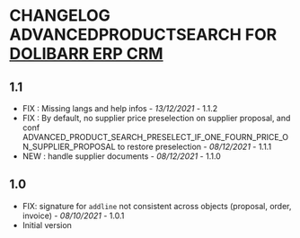 # CHANGELOG ADVANCEDPRODUCTSEARCH FOR [DOLIBARR ERP CRM](https://www.dolibarr.org)

## 1.1

- FIX : Missing langs and help infos - *13/12/2021* - 1.1.2
- FIX : By default, no supplier price preselection on supplier proposal, and conf ADVANCED_PRODUCT_SEARCH_PRESELECT_IF_ONE_FOURN_PRICE_ON_SUPPLIER_PROPOSAL to restore preselection - *08/12/2021* - 1.1.1
- NEW : handle supplier documents - *08/12/2021* - 1.1.0

## 1.0
- FIX: signature for `addline` not consistent across objects (proposal, order, invoice) - *08/10/2021* - 1.0.1
- Initial version
